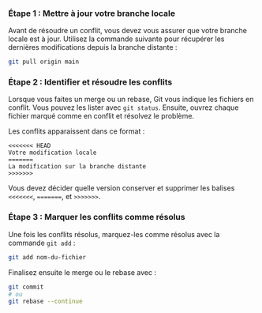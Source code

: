 ### Étape 1 : Mettre à jour votre branche locale

Avant de résoudre un conflit, vous devez vous assurer que votre branche locale est à jour. Utilisez la commande suivante pour récupérer les dernières modifications depuis la branche distante :

```bash
git pull origin main
```

### Étape 2 : Identifier et résoudre les conflits

Lorsque vous faites un merge ou un rebase, Git vous indique les fichiers en conflit. Vous pouvez les lister avec `git status`. Ensuite, ouvrez chaque fichier marqué comme en conflit et résolvez le problème.

Les conflits apparaissent dans ce format :

```
<<<<<<< HEAD
Votre modification locale
=======
La modification sur la branche distante
>>>>>>>
```

Vous devez décider quelle version conserver et supprimer les balises `<<<<<<<`, `=======`, et `>>>>>>>`.

### Étape 3 : Marquer les conflits comme résolus

Une fois les conflits résolus, marquez-les comme résolus avec la commande `git add` :

```bash
git add nom-du-fichier
```

Finalisez ensuite le merge ou le rebase avec :

```bash
git commit
# ou
git rebase --continue
```

